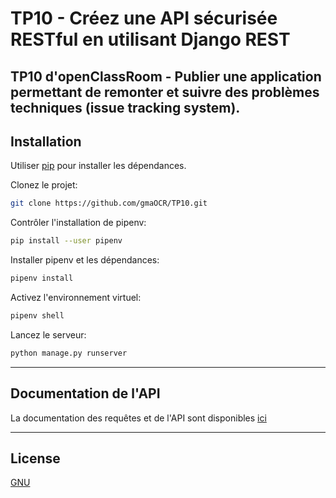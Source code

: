 # TP10 - Créez une API sécurisée RESTful en utilisant Django REST
TP10 d'openClassRoom - Publier une application permettant de remonter et suivre des problèmes techniques 
(issue tracking system).
---
## Installation

Utiliser [pip](https://pip.pypa.io/en/stable/) pour installer les dépendances.

Clonez le projet:
```bash
git clone https://github.com/gmaOCR/TP10.git
```
Contrôler l'installation de pipenv:
```bash
pip install --user pipenv
```
Installer pipenv et les dépendances:
```bash
pipenv install
```
Activez l'environnement virtuel:
```bash
pipenv shell
```
Lancez le serveur:
```bash 
python manage.py runserver
```
---
## Documentation de l'API

La documentation des requêtes et de l'API sont disponibles [ici](https://documenter.getpostman.com/view/24264370/2s93XsY6FX)

---
## License
[GNU](https://choosealicense.com/licenses/gpl-2.0/)